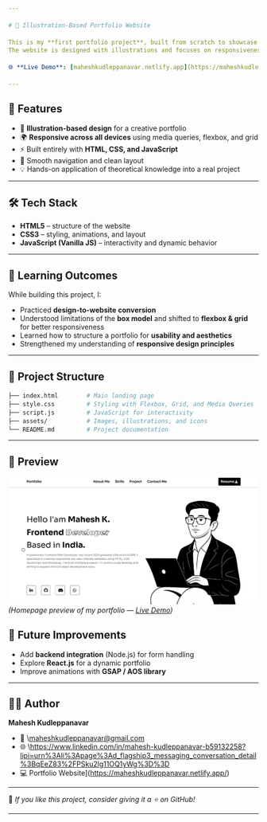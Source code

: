 ```yaml
---

# 🎨 Illustration-Based Portfolio Website

This is my **first portfolio project**, built from scratch to showcase my skills in **frontend web development**.
The website is designed with illustrations and focuses on responsiveness, clean layout, and modern design principles.

🌐 **Live Demo**: [maheshkudleppanavar.netlify.app](https://maheshkudleppanavar.netlify.app/)

---
```


## 🚀 Features

* 📌 **Illustration-based design** for a creative portfolio
* 🌍 **Responsive across all devices** using media queries, flexbox, and grid
* ⚡ Built entirely with **HTML, CSS, and JavaScript**
* 🎯 Smooth navigation and clean layout
* 💡 Hands-on application of theoretical knowledge into a real project

---

## 🛠️ Tech Stack

* **HTML5** – structure of the website
* **CSS3** – styling, animations, and layout
* **JavaScript (Vanilla JS)** – interactivity and dynamic behavior

---

## 📖 Learning Outcomes

While building this project, I:

* Practiced **design-to-website conversion**
* Understood limitations of the **box model** and shifted to **flexbox & grid** for better responsiveness
* Learned how to structure a portfolio for **usability and aesthetics**
* Strengthened my understanding of **responsive design principles**

---

## 📂 Project Structure

```bash
├── index.html        # Main landing page  
├── style.css         # Styling with Flexbox, Grid, and Media Queries  
├── script.js         # JavaScript for interactivity  
├── assets/           # Images, illustrations, and icons  
└── README.md         # Project documentation  
```

---

## 📸 Preview  

![Portfolio Screenshot](assets/home.png)  
*(Homepage preview of my portfolio — [Live Demo](https://maheshkudleppanavar.netlify.app/))*


## 🌟 Future Improvements

* Add **backend integration** (Node.js) for form handling
* Explore **React.js** for a dynamic portfolio
* Improve animations with **GSAP / AOS library**

---

## 👨‍💻 Author

**Mahesh Kudleppanavar**

* 📧 \maheshkudleppanavar@gmail.com
* 🌐 \https://www.linkedin.com/in/mahesh-kudleppanavar-b59132258?lipi=urn%3Ali%3Apage%3Ad_flagship3_messaging_conversation_detail%3BqEeZ83%2FPSku2lg11OQ1yWg%3D%3D
* 💻 Portfolio Website](https://maheshkudleppanavar.netlify.app/)

---

🔗 *If you like this project, consider giving it a ⭐ on GitHub!*

---


